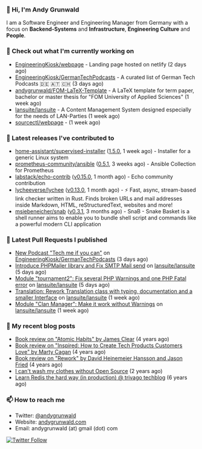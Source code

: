 ### 👋 Hi, I'm Andy Grunwald

I am a Software Engineer and Engineering Manager from Germany with a focus on **Backend-Systems** and **Infrastructure**, **Engineering Culture** and **People**.

### 👷 Check out what I'm currently working on


- [EngineeringKiosk/webpage](https://github.com/EngineeringKiosk/webpage) - Landing page hosted on netlify (2 days ago)
- [EngineeringKiosk/GermanTechPodcasts](https://github.com/EngineeringKiosk/GermanTechPodcasts) - A curated list of German Tech Podcasts 🇩🇪 🇦🇹 🇨🇭 (3 days ago)
- [andygrunwald/FOM-LaTeX-Template](https://github.com/andygrunwald/FOM-LaTeX-Template) - A LaTeX template for term paper, bachelor or master thesis for &#34;FOM University of Applied Sciences&#34; (1 week ago)
- [lansuite/lansuite](https://github.com/lansuite/lansuite) - A Content Management System designed especially for the needs of LAN-Parties (1 week ago)
- [sourcectl/webpage](https://github.com/sourcectl/webpage) -  (1 week ago)

### 🔭 Latest releases I've contributed to


- [home-assistant/supervised-installer](https://github.com/home-assistant/supervised-installer) ([1.5.0](https://github.com/home-assistant/supervised-installer/releases/tag/1.5.0), 1 week ago) - Installer for a generic Linux system
- [prometheus-community/ansible](https://github.com/prometheus-community/ansible) ([0.5.1](https://github.com/prometheus-community/ansible/releases/tag/0.5.1), 3 weeks ago) - Ansible Collection for Prometheus
- [labstack/echo-contrib](https://github.com/labstack/echo-contrib) ([v0.15.0](https://github.com/labstack/echo-contrib/releases/tag/v0.15.0), 1 month ago) - Echo community contribution
- [lycheeverse/lychee](https://github.com/lycheeverse/lychee) ([v0.13.0](https://github.com/lycheeverse/lychee/releases/tag/v0.13.0), 1 month ago) - ⚡ Fast, async, stream-based link checker written in Rust. Finds broken URLs and mail addresses inside Markdown, HTML, reStructuredText, websites and more!
- [msiebeneicher/snab](https://github.com/msiebeneicher/snab) ([v0.3.1](https://github.com/msiebeneicher/snab/releases/tag/v0.3.1), 3 months ago) - SnaB - Snake Basket is a shell runner aims to enable you to bundle shell script and commands like a powerful modern CLI application

### 🔨 Latest Pull Requests I published


- [New Podcast &#34;Tech me if you can&#34;](https://github.com/EngineeringKiosk/GermanTechPodcasts/pull/255) on [EngineeringKiosk/GermanTechPodcasts](https://github.com/EngineeringKiosk/GermanTechPodcasts) (3 days ago)
- [Introduce PHPMailer library and Fix SMTP Mail send](https://github.com/lansuite/lansuite/pull/658) on [lansuite/lansuite](https://github.com/lansuite/lansuite) (5 days ago)
- [Module &#34;tournament2&#34;: Fix several PHP Warnings and one PHP Fatal error](https://github.com/lansuite/lansuite/pull/657) on [lansuite/lansuite](https://github.com/lansuite/lansuite) (5 days ago)
- [Translation: Rework Translation class with typing, documentation and a smaller Interface](https://github.com/lansuite/lansuite/pull/654) on [lansuite/lansuite](https://github.com/lansuite/lansuite) (1 week ago)
- [Module &#34;Clan Manager&#34;: Make it work without Warnings](https://github.com/lansuite/lansuite/pull/653) on [lansuite/lansuite](https://github.com/lansuite/lansuite) (1 week ago)

### 📝 My recent blog posts


- [Book review on &#34;Atomic Habits&#34; by James Clear](https://andygrunwald.com/blog/book-review-on-atomic-habits-by-james-clear/) (4 years ago)
- [Book review on &#34;Inspired: How to Create Tech Products Customers Love&#34; by Marty Cagan](https://andygrunwald.com/blog/book-review-on-inspired-how-to-create-tech-products-customers-love-by-marty-cagan/) (4 years ago)
- [Book review on &#34;Rework&#34; by David Heinemeier Hansson and Jason Fried](https://andygrunwald.com/blog/book-review-on-rework-by-david-heinemeier-hansson-and-jason-fried/) (4 years ago)
- [I can&#39;t wash my clothes without Open Source](https://andygrunwald.com/blog/i-cant-wash-my-clothes-without-open-source/) (2 years ago)
- [Learn Redis the hard way (in production) @ trivago techblog](https://andygrunwald.com/blog/learn-redis-the-hard-way-in-production-trivago-techblog/) (6 years ago)

### 📫 How to reach me

- Twitter: [@andygrunwald](https://twitter.com/andygrunwald)
- Website: [andygrunwald.com](https://andygrunwald.com)
- Email: andygrunwald (at) gmail (dot) com

[![Twitter Follow](https://img.shields.io/twitter/follow/andygrunwald?label=Follow&style=social)](https://twitter.com/andygrunwald)
